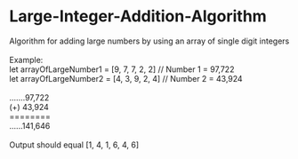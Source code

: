 # Large-Integer-Addition-Algorithm

 Algorithm for adding large numbers by using an array of single digit integers<br>
 <br>
 Example:<br>
 let arrayOfLargeNumber1 = [9, 7, 7, 2, 2] // Number 1 = 97,722 <br>
 let arrayOfLargeNumber2 = [4, 3, 9, 2, 4] // Number 2 = 43,924<br>
 <br>
 .......97,722<br>
 (+) 43,924<br>
 ========<br>
  ......141,646<br>
 <br>
 Output should equal [1, 4, 1, 6, 4, 6]
 
